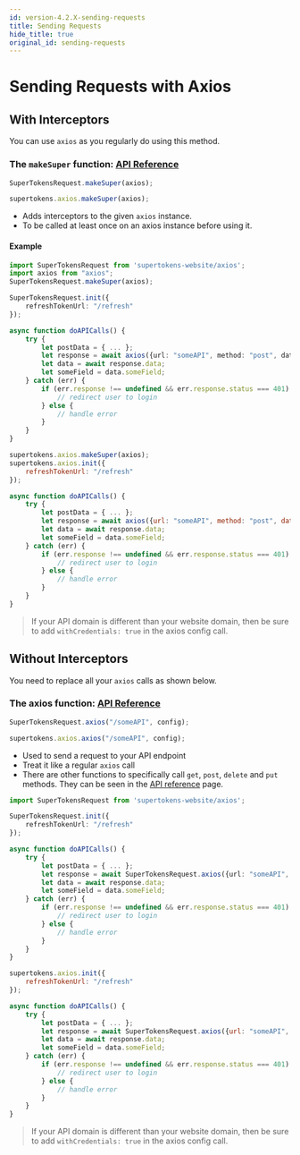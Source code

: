 ```yaml
---
id: version-4.2.X-sending-requests
title: Sending Requests
hide_title: true
original_id: sending-requests
---
```


# Sending Requests with Axios

## With Interceptors

You can use ```axios``` as you regularly do using this method.

### The ```makeSuper``` function: [API Reference](../api-reference/axios#makesuperaxios)
<!--DOCUSAURUS_CODE_TABS-->
<!--Via NPM-->
```js
SuperTokensRequest.makeSuper(axios);
```
<!--Via script tag-->
```js
supertokens.axios.makeSuper(axios);
```
<!--END_DOCUSAURUS_CODE_TABS-->

- Adds interceptors to the given ```axios``` instance.
- To be called at least once on an axios instance before using it. 

#### Example
<!--DOCUSAURUS_CODE_TABS-->
<!--Via NPM-->
```ts
import SuperTokensRequest from 'supertokens-website/axios';
import axios from "axios";
SuperTokensRequest.makeSuper(axios);

SuperTokensRequest.init({
    refreshTokenUrl: "/refresh"
});

async function doAPICalls() {
    try {
        let postData = { ... };
        let response = await axios({url: "someAPI", method: "post", data: postData });
        let data = await response.data;
        let someField = data.someField;
    } catch (err) {
        if (err.response !== undefined && err.response.status === 401) {
            // redirect user to login
        } else {
            // handle error
        }
    }
}
```
<!--Via script tag-->
```js
supertokens.axios.makeSuper(axios);
supertokens.axios.init({
    refreshTokenUrl: "/refresh"
});

async function doAPICalls() {
    try {
        let postData = { ... };
        let response = await axios({url: "someAPI", method: "post", data: postData });
        let data = await response.data;
        let someField = data.someField;
    } catch (err) {
        if (err.response !== undefined && err.response.status === 401) {
            // redirect user to login
        } else {
            // handle error
        }
    }
}
```
<!--END_DOCUSAURUS_CODE_TABS-->

> If your API domain is different than your website domain, then be sure to add `withCredentials: true` in the axios config call.

## Without Interceptors
You need to replace all your ```axios``` calls as shown below.

### The axios function: [API Reference](../api-reference/axios#axiosdata-config)
<!--DOCUSAURUS_CODE_TABS-->
<!--Via NPM-->
```js
SuperTokensRequest.axios("/someAPI", config);
```
<!--Via script tag-->
```js
supertokens.axios.axios("/someAPI", config);
```
<!--END_DOCUSAURUS_CODE_TABS-->

- Used to send a request to your API endpoint
- Treat it like a regular ```axios``` call
- There are other functions to specifically call ```get```, ```post```, ```delete``` and ```put``` methods. They can be seen in the [API reference](../api-reference/axios#getdata-config-postdata-config-deletedata-config-putdata-config) page.


<!--DOCUSAURUS_CODE_TABS-->
<!--Via NPM-->
```ts
import SuperTokensRequest from 'supertokens-website/axios';

SuperTokensRequest.init({
    refreshTokenUrl: "/refresh"
});

async function doAPICalls() {
    try {
        let postData = { ... };
        let response = await SuperTokensRequest.axios({url: "someAPI", method: "post", data: postData });
        let data = await response.data;
        let someField = data.someField;
    } catch (err) {
        if (err.response !== undefined && err.response.status === 401) {
            // redirect user to login
        } else {
            // handle error
        }
    }
}
```
<!--Via script tag-->
```js
supertokens.axios.init({
    refreshTokenUrl: "/refresh"
});

async function doAPICalls() {
    try {
        let postData = { ... };
        let response = await SuperTokensRequest.axios({url: "someAPI", method: "post", data: postData });
        let data = await response.data;
        let someField = data.someField;
    } catch (err) {
        if (err.response !== undefined && err.response.status === 401) {
            // redirect user to login
        } else {
            // handle error
        }
    }
}
```
<!--END_DOCUSAURUS_CODE_TABS-->

> If your API domain is different than your website domain, then be sure to add `withCredentials: true` in the axios config call.